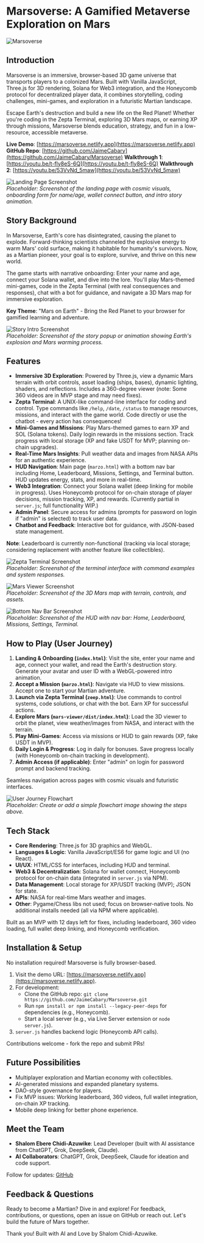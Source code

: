 # Marsoverse: A Gamified Metaverse Exploration on Mars

![Marsoverse ](/MARS-WALKTHRU/1.png)  


## Introduction

Marsoverse is an immersive, browser-based 3D game universe that transports players to a colonized Mars. Built with Vanilla JavaScript, Three.js for 3D rendering, Solana for Web3 integration, and the Honeycomb protocol for decentralized player data, it combines storytelling, coding challenges, mini-games, and exploration in a futuristic Martian landscape.

Escape Earth's destruction and build a new life on the Red Planet! Whether you're coding in the Zepta Terminal, exploring 3D Mars maps, or earning XP through missions, Marsoverse blends education, strategy, and fun in a low-resource, accessible metaverse.

**Live Demo**: [https://marsoverse.netlify.app](https://marsoverse.netlify.app)  
**GitHub Repo**: [https://github.com/JaimeCabary](https://github.com/JaimeCabary/Marsoverse)
**Walkthrough 1**: [https://youtu.be/t-fly8eS-6Q](https://youtu.be/t-fly8eS-6Q)
**Walkthrough 2**: [https://youtu.be/53VvNd_5maw](https://youtu.be/53VvNd_5maw)


![Landing Page Screenshot](MARS-WALKTHRU/Marsoverse.gif)  
*Placeholder: Screenshot of the landing page with cosmic visuals, onboarding form for name/age, wallet connect button, and intro story animation.*

## Story Background

In Marsoverse, Earth's core has disintegrated, causing the planet to explode. Forward-thinking scientists channeled the explosive energy to warm Mars' cold surface, making it habitable for humanity's survivors. Now, as a Martian pioneer, your goal is to explore, survive, and thrive on this new world.

The game starts with narrative onboarding: Enter your name and age, connect your Solana wallet, and dive into the lore. You'll play Mars-themed mini-games, code in the Zepta Terminal (with real consequences and responses), chat with a bot for guidance, and navigate a 3D Mars map for immersive exploration.

**Key Theme**: "Mars on Earth" - Bring the Red Planet to your browser for gamified learning and adventure.

![Story Intro Screenshot](MARS-WALKTHRU/saa.png)  
*Placeholder: Screenshot of the story popup or animation showing Earth's explosion and Mars warming process.*

## Features

- **Immersive 3D Exploration**: Powered by Three.js, view a dynamic Mars terrain with orbit controls, asset loading (ships, bases), dynamic lighting, shaders, and reflections. Includes a 360-degree viewer (note: Some 360 videos are in MVP stage and may need fixes).
- **Zepta Terminal**: A UNIX-like command-line interface for coding and control. Type commands like `/help`, `/date`, `/status` to manage resources, missions, and interact with the game world. Code directly or use the chatbot - every action has consequences!
- **Mini-Games and Missions**: Play Mars-themed games to earn XP and SOL (Solana tokens). Daily login rewards in the missions section. Track progress with local storage (XP and fake USDT for MVP; planning on-chain upgrades).
- **Real-Time Mars Insights**: Pull weather data and images from NASA APIs for an authentic experience.
- **HUD Navigation**: Main page (`marzo.html`) with a bottom nav bar including Home, Leaderboard, Missions, Settings, and Terminal button. HUD updates energy, stats, and more in real-time.
- **Web3 Integration**: Connect your Solana wallet (deep linking for mobile in progress). Uses Honeycomb protocol for on-chain storage of player decisions, mission tracking, XP, and rewards. (Currently partial in `server.js`; full functionality WIP.)
- **Admin Panel**: Secure access for admins (prompts for password on login if "admin" is selected) to track user data.
- **Chatbot and Feedback**: Interactive bot for guidance, with JSON-based state management.

**Note**: Leaderboard is currently non-functional (tracking via local storage; considering replacement with another feature like collectibles).

![Zepta Terminal Screenshot](MARS-WALKTHRU/agaa.png)  
*Placeholder: Screenshot of the terminal interface with command examples and system responses.*

![Mars Viewer Screenshot](MARS-WALKTHRU/mars.png)  
*Placeholder: Screenshot of the 3D Mars map with terrain, controls, and assets.*

![Bottom Nav Bar Screenshot](MARS-WALKTHRU/marzo.png)  
*Placeholder: Screenshot of the HUD with nav bar: Home, Leaderboard, Missions, Settings, Terminal.*

## How to Play (User Journey)

1. **Landing & Onboarding (`index.html`)**: Visit the site, enter your name and age, connect your wallet, and read the Earth's destruction story. Generate your avatar and user ID with a WebGL-powered intro animation.
2. **Accept a Mission (`marzo.html`)**: Navigate via HUD to view missions. Accept one to start your Martian adventure.
3. **Launch via Zepta Terminal (`zeep.html`)**: Use commands to control systems, code solutions, or chat with the bot. Earn XP for successful actions.
4. **Explore Mars (`mars-viewer/dist/index.html`)**: Load the 3D viewer to orbit the planet, view weather/images from NASA, and interact with the terrain.
5. **Play Mini-Games**: Access via missions or HUD to gain rewards (XP, fake USDT in MVP).
6. **Daily Login & Progress**: Log in daily for bonuses. Save progress locally (with Honeycomb on-chain tracking in development).
7. **Admin Access (if applicable)**: Enter "admin" on login for password prompt and backend tracking.

Seamless navigation across pages with cosmic visuals and futuristic interfaces.

![User Journey Flowchart](MARS-WALKTHRU/sas.png)  
*Placeholder: Create or add a simple flowchart image showing the steps above.*

## Tech Stack

- **Core Rendering**: Three.js for 3D graphics and WebGL.
- **Languages & Logic**: Vanilla JavaScript/ES6 for game logic and UI (no React).
- **UI/UX**: HTML/CSS for interfaces, including HUD and terminal.
- **Web3 & Decentralization**: Solana for wallet connect, Honeycomb protocol for on-chain data (integrated in `server.js` via NPM).
- **Data Management**: Local storage for XP/USDT tracking (MVP); JSON for state.
- **APIs**: NASA for real-time Mars weather and images.
- **Other**: Pygame/Chess libs not used; focus on browser-native tools. No additional installs needed (all via NPM where applicable).

Built as an MVP with 12 days left for fixes, including leaderboard, 360 video loading, full wallet deep linking, and Honeycomb verification.

## Installation & Setup

No installation required! Marsoverse is fully browser-based.

1. Visit the demo URL: [https://marsoverse.netlify.app](https://marsoverse.netlify.app).
2. For development:
   - Clone the GitHub repo: `git clone https://github.com/JaimeCabary/Marsoverse.git`
   - Run `npm install or npm install --legacy-peer-deps` for dependencies (e.g., Honeycomb).
   - Start a local server (e.g., via Live Server extension or `node server.js`).
3. `server.js` handles backend logic (Honeycomb API calls).

Contributions welcome - fork the repo and submit PRs!

## Future Possibilities

- Multiplayer exploration and Martian economy with collectibles.
- AI-generated missions and expanded planetary systems.
- DAO-style governance for players.
- Fix MVP issues: Working leaderboard, 360 videos, full wallet integration, on-chain XP tracking.
- Mobile deep linking for better phone experience.

## Meet the Team

- **Shalom Ebere Chidi-Azuwike**: Lead Developer (built with AI assistance from ChatGPT, Grok, DeepSeek, Claude).
- **AI Collaborators**: ChatGPT, Grok, DeepSeek, Claude for ideation and code support.

Follow for updates: [GitHub](https://github.com/JaimeCabary)

## Feedback & Questions

Ready to become a Martian? Dive in and explore! For feedback, contributions, or questions, open an issue on GitHub or reach out. Let's build the future of Mars together.

Thank you! Built with AI and Love by Shalom Chidi-Azuwike.

